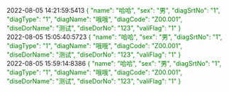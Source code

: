 2022-08-05 14:21:59:5413        <font color=#008000>{
    "name": "哈哈",
    "sex": "男",
    "diagSrtNo": "1",
    "diagType": "1",
    "diagName": "哦哦",
    "diagCode": "Z00.001",
    "diseDorName": "测试",
    "diseDorNo": "123",
    "valiFlag": "1"
}</font>  
2022-08-05 15:05:40:5723        <font color=#008000>{
    "name": "哈哈",
    "sex": "男",
    "diagSrtNo": "1",
    "diagType": "1",
    "diagName": "哦哦",
    "diagCode": "Z00.001",
    "diseDorName": "测试",
    "diseDorNo": "123",
    "valiFlag": "1"
}</font>  
2022-08-05 15:59:14:8386        <font color=#008000>{
    "name": "哈哈",
    "sex": "男",
    "diagSrtNo": "1",
    "diagType": "1",
    "diagName": "哦哦",
    "diagCode": "Z00.001",
    "diseDorName": "测试",
    "diseDorNo": "123",
    "valiFlag": "1"
}</font>  
